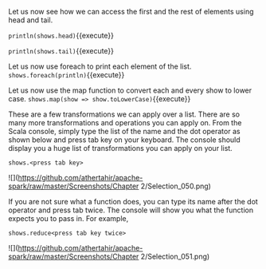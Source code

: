 

Let us now see how we can access the first and the rest of elements using head and tail.

`println(shows.head)`{{execute}} 

`println(shows.tail)`{{execute}} 

 

Let us now use foreach to print each element of the list.
`shows.foreach(println)`{{execute}} 


Let us now use the map function to convert each and every show to lower case.
`shows.map(show => show.toLowerCase)`{{execute}} 

 

These are a few transformations we can apply over a list. There are so many more transformations and operations you can apply on. From the Scala console, simply type the list of the name and the dot operator as shown below and press tab key on your keyboard. The console should display you a huge list of transformations you can apply on your list.

```
shows.<press tab key>
```

![](https://github.com/athertahir/apache-spark/raw/master/Screenshots/Chapter 2/Selection_050.png) 

If you are not sure what a function does, you can type its name after the dot operator and press tab twice. The console will show you what the function expects you to pass in. For example,

```
shows.reduce<press tab key twice>
```

![](https://github.com/athertahir/apache-spark/raw/master/Screenshots/Chapter 2/Selection_051.png) 